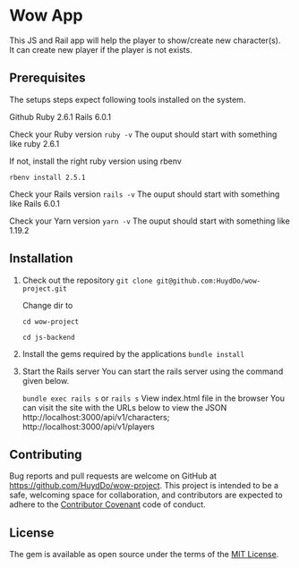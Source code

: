# Wow App
This JS and Rail app will help the player to show/create new character(s).  
It can create new player if the player is not exists.

## Prerequisites
The setups steps expect following tools installed on the system.

  Github
  Ruby 2.6.1
  Rails 6.0.1

  Check your Ruby version
  `ruby -v`
  The ouput should start with something like ruby 2.6.1
  
  If not, install the right ruby version using rbenv

  ```rbenv install 2.5.1```

  Check your Rails version
  `rails -v`
  The ouput should start with something like 
  Rails 6.0.1

  Check your Yarn version
  `yarn -v`
  The ouput should start with something like
  1.19.2
  
    
## Installation 
1. Check out the repository
   `git clone git@github.com:HuydDo/wow-project.git`

   Change dir to 
   
   `cd wow-project`

    `cd js-backend`

2. Install the gems required by the applications
   `bundle install`

3. Start the Rails server
   You can start the rails server using the command given below.

   `bundle exec rails s` or `rails s`
   View index.html file in the browser
  You can visit the site with the URLs below to view the JSON 
    http://localhost:3000/api/v1/characters;
    http://localhost:3000/api/v1/players 

## Contributing

Bug reports and pull requests are welcome on GitHub at https://github.com/HuydDo/wow-project. This project is intended to be a safe, welcoming space for collaboration, and contributors are expected to adhere to the [Contributor Covenant](http://contributor-covenant.org) code of conduct.

## License

The gem is available as open source under the terms of the [MIT License](https://opensource.org/licenses/MIT).